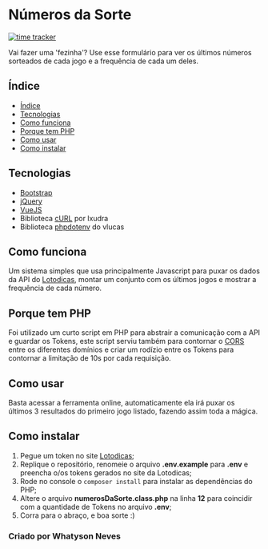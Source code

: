 # Números da Sorte
[![time tracker](https://wakatime.com/badge/github/whatysonneves/numeros-da-sorte.svg)](https://wakatime.com/badge/github/whatysonneves/numeros-da-sorte)

Vai fazer uma 'fezinha'? Use esse formulário para ver os últimos números sorteados de cada jogo e a frequência de cada um deles.

## Índice

- [Índice](#índice "Índice")
- [Tecnologias](#tecnologias "Tecnologias")
- [Como funciona](#como-funciona "Como funciona")
- [Porque tem PHP](#porque-tem-php "Porque tem PHP")
- [Como usar](#como-usar "Como usar")
- [Como instalar](#como-instalar "Como instalar")

## Tecnologias

- [Bootstrap](https://getbootstrap.com/ "Twitter Bootstrap")
- [jQuery](https://jquery.com/ "jQuery")
- [VueJS](https://vuejs.org/ "VueJS")
- Biblioteca [cURL](https://github.com/ixudra/curl "cURL por Ixudra") por Ixudra
- Biblioteca [phpdotenv](https://github.com/vlucas/phpdotenv "phpdotenv do vlucas") do vlucas

## Como funciona

Um sistema simples que usa principalmente Javascript para puxar os dados da API do [Lotodicas](https://www.lotodicas.com.br/ "Lotodicas"), montar um conjunto com os últimos jogos e mostrar a frequência de cada número.

## Porque tem PHP

Foi utilizado um curto script em PHP para abstrair a comunicação com a API e guardar os Tokens, este script serviu também para contornar o [CORS](https://developer.mozilla.org/pt-BR/docs/Web/HTTP/Controle_Acesso_CORS "CORS") entre os diferentes domínios e criar um rodízio entre os Tokens para contornar a limitação de 10s por cada requisição.

## Como usar

Basta acessar a ferramenta online, automaticamente ela irá puxar os últimos 3 resultados do primeiro jogo listado, fazendo assim toda a mágica.

## Como instalar

1. Pegue um token no site [Lotodicas](https://www.lotodicas.com.br/api/v2 "Lotodicas");
2. Replique o repositório, renomeie o arquivo **.env.example** para **.env** e preencha o/os tokens gerados no site da Lotodicas;
3. Rode no console o `composer install` para instalar as dependências do PHP;
4. Altere o arquivo **numerosDaSorte.class.php** na linha **12** para coincidir com a quantidade de Tokens no arquivo **.env**;
5. Corra para o abraço, e boa sorte :)

### Criado por Whatyson Neves
